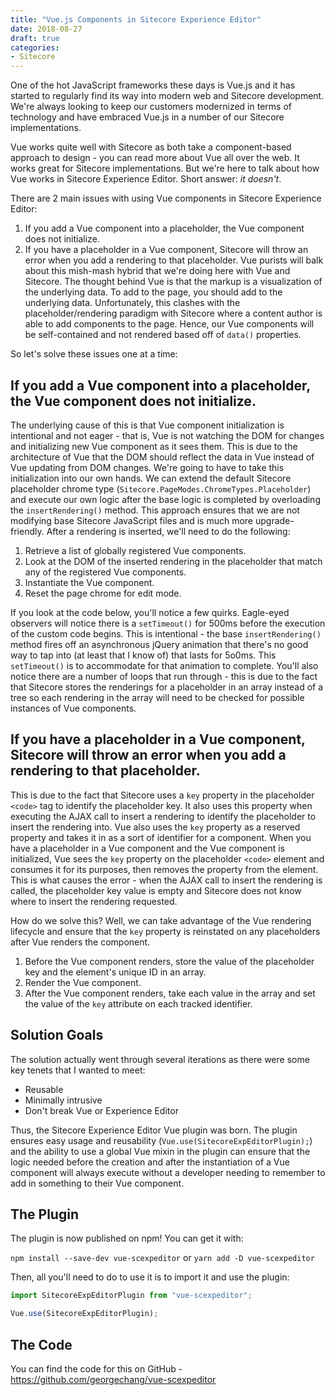 ```yaml
---
title: "Vue.js Components in Sitecore Experience Editor"
date: 2018-08-27
draft: true
categories: 
- Sitecore
---
```


One of the hot JavaScript frameworks these days is Vue.js and it has started to regularly find its way into modern web and Sitecore development. We're always looking to keep our customers modernized in terms of technology and have embraced Vue.js in a number of our Sitecore implementations.

Vue works quite well with Sitecore as both take a component-based approach to design - you can read more about Vue all over the web. It works great for Sitecore implementations. But we're here to talk about how Vue works in Sitecore Experience Editor. Short answer: _it doesn't_.

There are 2 main issues with using Vue components in Sitecore Experience Editor:

1. If you add a Vue component into a placeholder, the Vue component does not initialize.
2. If you have a placeholder in a Vue component, Sitecore will throw an error when you add a rendering to that placeholder.
   Vue purists will balk about this mish-mash hybrid that we're doing here with Vue and Sitecore. The thought behind Vue is that the markup is a visualization of the underlying data. To add to the page, you should add to the underlying data. Unfortunately, this clashes with the placeholder/rendering paradigm with Sitecore where a content author is able to add components to the page. Hence, our Vue components will be self-contained and not rendered based off of `data()` properties.

So let's solve these issues one at a time:

## If you add a Vue component into a placeholder, the Vue component does not initialize.

The underlying cause of this is that Vue component initialization is intentional and not eager - that is, Vue is not watching the DOM for changes and initializing new Vue component as it sees them. This is due to the architecture of Vue that the DOM should reflect the data in Vue instead of Vue updating from DOM changes. We're going to have to take this initialization into our own hands.
We can extend the default Sitecore placeholder chrome type (`Sitecore.PageModes.ChromeTypes.Placeholder`) and execute our own logic after the base logic is completed by overloading the `insertRendering()` method. This approach ensures that we are not modifying base Sitecore JavaScript files and is much more upgrade-friendly. After a rendering is inserted, we'll need to do the following:

1. Retrieve a list of globally registered Vue components.
2. Look at the DOM of the inserted rendering in the placeholder that match any of the registered Vue components.
3. Instantiate the Vue component.
4. Reset the page chrome for edit mode.

If you look at the code below, you'll notice a few quirks. Eagle-eyed observers will notice there is a `setTimeout()` for 500ms before the execution of the custom code begins. This is intentional - the base `insertRendering()` method fires off an asynchronous jQuery animation that there's no good way to tap into (at least that I know of) that lasts for 5o0ms. This `setTimeout()` is to accommodate for that animation to complete. You'll also notice there are a number of loops that run through - this is due to the fact that Sitecore stores the renderings for a placeholder in an array instead of a tree so each rendering in the array will need to be checked for possible instances of Vue components.

## If you have a placeholder in a Vue component, Sitecore will throw an error when you add a rendering to that placeholder.

This is due to the fact that Sitecore uses a `key` property in the placeholder `<code>` tag to identify the placeholder key. It also uses this property when executing the AJAX call to insert a rendering to identify the placeholder to insert the rendering into. Vue also uses the `key` property as a reserved property and takes it in as a sort of identifier for a component. When you have a placeholder in a Vue component and the Vue component is initialized, Vue sees the `key` property on the placeholder `<code>` element and consumes it for its purposes, then removes the property from the element. This is what causes the error - when the AJAX call to insert the rendering is called, the placeholder key value is empty and Sitecore does not know where to insert the rendering requested.

How do we solve this? Well, we can take advantage of the Vue rendering lifecycle and ensure that the `key` property is reinstated on any placeholders after Vue renders the component.

1. Before the Vue component renders, store the value of the placeholder key and the element's unique ID in an array.
2. Render the Vue component.
3. After the Vue component renders, take each value in the array and set the value of the `key` attribute on each tracked identifier.

## Solution Goals

The solution actually went through several iterations as there were some key tenets that I wanted to meet:

- Reusable
- Minimally intrusive
- Don't break Vue or Experience Editor

Thus, the Sitecore Experience Editor Vue plugin was born. The plugin ensures easy usage and reusability (`Vue.use(SitecoreExpEditorPlugin);`) and the ability to use a global Vue mixin in the plugin can ensure that the logic needed before the creation and after the instantiation of a Vue component will always execute without a developer needing to remember to add in something to their Vue component.

## The Plugin

The plugin is now published on npm! You can get it with:

`npm install --save-dev vue-scexpeditor`
or
`yarn add -D vue-scexpeditor`

Then, all you'll need to do to use it is to import it and use the plugin:

```javascript
import SitecoreExpEditorPlugin from "vue-scexpeditor";

Vue.use(SitecoreExpEditorPlugin);
```

## The Code

You can find the code for this on GitHub - https://github.com/georgechang/vue-scexpeditor
